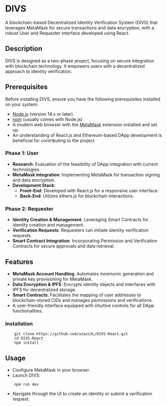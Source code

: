 # DIVS

A blockchain-based Decentralized Identity Verification System (DIVS) that leverages MetaMask for secure transactions and data encryption, with a robust User and Requester interface developed using React.

## Description

DIVS is designed as a two-phase project, focusing on secure integration with blockchain technology. It empowers users with a decentralized approach to identity verification.

## Prerequisites

Before installing DIVS, ensure you have the following prerequisites installed on your system:

- [Node.js](https://nodejs.org/en) (version 14.x or later)
- [npm](https://www.npmjs.com) (usually comes with Node.js)
- A modern web browser with the [MetaMask](https://metamask.io/download/) extension installed and set up.
- An understanding of React.js and Ethereum-based DApp development is beneficial for contributing to the project.

### Phase 1: User

- **Research**: Evaluation of the feasibility of DApp integration with current technologies.
- **MetaMask Integration**: Implementing MetaMask for transaction signing and data encryption.
- **Development Stack:**
  - **Front-End**: Developed with React.js for a responsive user interface.
  - **Back-End**: Utilizes ethers.js for blockchain interactions.

### Phase 2: Requester

- **Identity Creation & Management**: Leveraging Smart Contracts for identity creation and management.
- **Verification Requests**: Requesters can initiate identity verification requests.
- **Smart Contract Integration**: Incorporating Permission and Verification Contracts for secure approvals and data retrieval.

## Features

- **MetaMask Account Handling**: Automates mnemonic generation and private key provisioning for MetaMask.
- **Data Encryption & IPFS**: Encrypts identity objects and interfaces with IPFS for decentralized storage.
- **Smart Contracts**: Facilitates the mapping of user addresses to blockchain-stored CIDs and manages permissions and verifications.
- A user-friendly interface equipped with intuitive controls for all DApp functionalities.

### Installation

```
    git clone https://github.com/azazz3L/DIVS-React.git
    cd DIVS-React
    npm install
```

## Usage

- Configure MetaMask in your browser.
- Launch DIVS:

```
    npm run dev
```

- Navigate through the UI to create an identity or submit a verification request.

